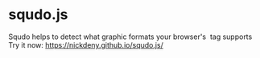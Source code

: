 # squdo.js
Squdo helps to detect what graphic formats your browser's <img> tag supports
Try it now: https://nickdeny.github.io/squdo.js/
